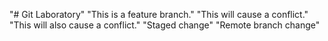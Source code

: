 "# Git Laboratory" 
"This is a feature branch." 
"This will cause a conflict." 
"This will also cause a conflict." 
"Staged change" 
"Remote branch change" 
